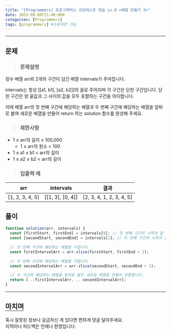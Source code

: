 ```yaml
---
title: "[Programmers] 프로그래머스 코딩테스트 연습 Lv.0 <배열 만들기 3>"
date: 2023-08-08T21:40:000
categories: [Programmers]
tags: [programmers] #소문자만 가능
---
```


---

## <b>문제</b>

<h3><blockquote>문제설명
</blockquote></h3>

정수 배열 arr와 2개의 구간이 담긴 배열 intervals가 주어집니다.

intervals는 항상 [[a1, b1], [a2, b2]]의 꼴로 주어지며 각 구간은 닫힌 구간입니다. 닫힌 구간은 양 끝값과 그 사이의 값을 모두 포함하는 구간을 의미합니다.

이때 배열 arr의 첫 번째 구간에 해당하는 배열과 두 번째 구간에 해당하는 배열을 앞뒤로 붙여 새로운 배열을 만들어 return 하는 solution 함수를 완성해 주세요.

<h3><blockquote>제한사항
</blockquote></h3>

- 1 ≤ arr의 길이 ≤ 100,000
  - 1 ≤ arr의 원소 < 100
- 1 ≤ a1 ≤ b1 < arr의 길이
- 1 ≤ a2 ≤ b2 < arr의 길이

<h3><blockquote>입출력 예
</blockquote></h3>

| arr             |    intervals     |           결과           |
| --------------- | :--------------: | :----------------------: |
| [1, 2, 3, 4, 5] | [[1, 3], [0, 4]] | [2, 3, 4, 1, 2, 3, 4, 5] |

## <b>풀이</b>

```js
function solution(arr, intervals) {
  const [firstStart, firstEnd] = intervals[0]; // 첫 번째 구간의 시작과 끝
  const [secondStart, secondEnd] = intervals[1]; // 두 번째 구간의 시작과 끝

  // 첫 번째 구간에 해당하는 배열을 구합니다.
  const firstIntervalArr = arr.slice(firstStart, firstEnd + 1);

  // 두 번째 구간에 해당하는 배열을 구합니다.
  const secondIntervalArr = arr.slice(secondStart, secondEnd + 1);

  // 두 구간에 해당하는 배열을 앞뒤로 붙인 새로운 배열을 만들어 반환합니다.
  return [...firstIntervalArr, ...secondIntervalArr];
}
```

---

## <b style="border-bottom:2px solid gray"><b>마치며</b></b>

<P>혹시 잘못된 정보나 궁금하신 게 있다면 편하게 댓글 달아주세요.<br/>
지적이나 피드백은 언제나 환영입니다.</p>

